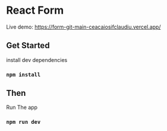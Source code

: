 # React Form

Live demo: https://form-git-main-ceacaiosifclaudiu.vercel.app/

## Get Started

install dev dependencies

### `npm install`

## Then

Run The app

### `npm run dev`
